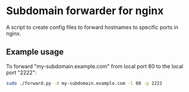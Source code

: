 Subdomain forwarder for nginx
===

A script to create config files to forward hostnames to specific ports
in nginx.

Example usage
---

To forward "my-subdomain.example.com" from local port 80 to the local port "2222":

``` bash
sudo ./forward.py -d my-subdomain.example.com -l 80 -p 2222
```
